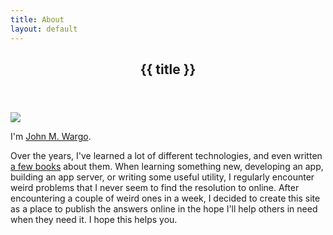 ```yaml
---
title: About
layout: default
---
```


<section id="main">
  <div class="container">
    <div class="row">
      <div class="col-12">
        <div class="content">
          <article class="box page-content">
            <header>
              <h2>{{ title }}</h2>
            </header>
            <img src="/images/jmw-cartoon-200.png">
            <p>I'm <a href="https://johnwargo.com" target="_blank">John M. Wargo</a>. 
            <p>Over the years, I've learned a lot of different technologies, and even written <a href="https://johnwargobooks.com" target="_blank">a few books</a> about them. When learning something new, developing an app, building an app server, or writing some useful utility, I regularly encounter weird problems that I never seem to find the resolution to online. After encountering a couple of weird ones in a week, I decided to create this site as a place to publish the answers online in the hope I'll help others in need when they need it. I hope this helps you.</p>
          </article>
        </div>
      </div>
    </div>
  </div>
</section>
